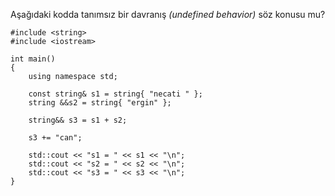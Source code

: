 Aşağıdaki kodda tanımsız bir davranış _(undefined behavior)_ söz konusu mu?

```
#include <string>
#include <iostream>

int main()
{
	using namespace std;

	const string& s1 = string{ "necati " };
	string &&s2 = string{ "ergin" };

	string&& s3 = s1 + s2;
	
	s3 += "can";

	std::cout << "s1 = " << s1 << "\n";
	std::cout << "s2 = " << s2 << "\n";
	std::cout << "s3 = " << s3 << "\n";
}
```
